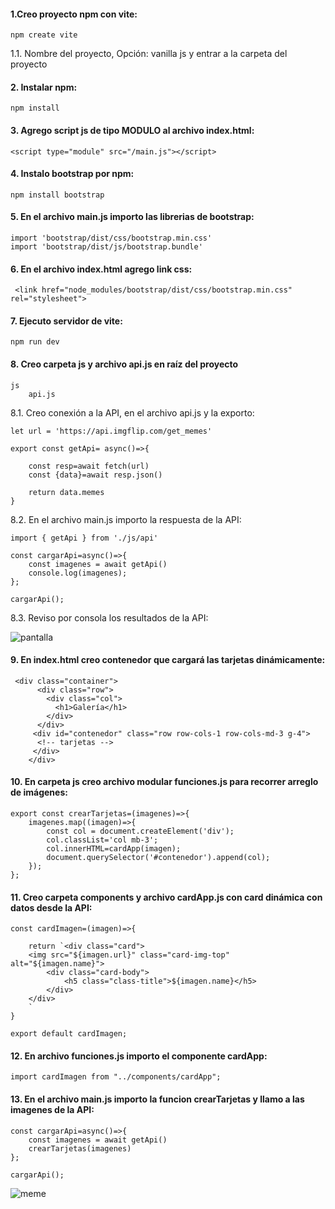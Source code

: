 #### 1.Creo proyecto npm con vite:

```
npm create vite

```

1.1. Nombre del proyecto, Opción: vanilla js y entrar a la carpeta del proyecto

#### 2. Instalar npm:

```
npm install
```

#### 3. Agrego script js de tipo MODULO al archivo index.html:

```
<script type="module" src="/main.js"></script>

```

#### 4. Instalo bootstrap por npm:
   
```
npm install bootstrap
```

#### 5. En el archivo main.js importo las librerias de bootstrap:

```
import 'bootstrap/dist/css/bootstrap.min.css'
import 'bootstrap/dist/js/bootstrap.bundle'

```

#### 6. En el archivo index.html agrego link css:

```
 <link href="node_modules/bootstrap/dist/css/bootstrap.min.css" rel="stylesheet">
```

#### 7. Ejecuto servidor de vite:

```
npm run dev

```

#### 8. Creo carpeta js y archivo api.js en raíz del proyecto

```
js
    api.js
```

8.1. Creo conexión a la API, en el archivo api.js y la exporto:

```
let url = 'https://api.imgflip.com/get_memes'

export const getApi= async()=>{

    const resp=await fetch(url)
    const {data}=await resp.json()

    return data.memes 
}
```

8.2. En el archivo main.js importo la respuesta de la API:

```
import { getApi } from './js/api'

const cargarApi=async()=>{
    const imagenes = await getApi()
    console.log(imagenes);
};

cargarApi();
```

8.3. Reviso por consola los resultados de la API:

![pantalla](https://github.com/pedro-donoso/vite-project/assets/68760595/a6bf0499-8a69-4d7a-abe8-547156ec5db9)

#### 9. En index.html creo contenedor que cargará las tarjetas dinámicamente:
```
 <div class="container">
      <div class="row">
        <div class="col">
          <h1>Galería</h1>
        </div>
      </div>
     <div id="contenedor" class="row row-cols-1 row-cols-md-3 g-4">
      <!-- tarjetas -->
     </div>
    </div>
```

#### 10. En carpeta js creo archivo modular funciones.js para recorrer arreglo de imágenes:

```
export const crearTarjetas=(imagenes)=>{
    imagenes.map((imagen)=>{
        const col = document.createElement('div');
        col.classList='col mb-3';
        col.innerHTML=cardApp(imagen);
        document.querySelector('#contenedor').append(col);
    });
};
```
#### 11. Creo carpeta components y archivo cardApp.js con card dinámica con datos desde la API:

```
const cardImagen=(imagen)=>{

    return `<div class="card">
    <img src="${imagen.url}" class="card-img-top" alt="${imagen.name}">
        <div class="card-body">
            <h5 class="class-title">${imagen.name}</h5>
        </div>
    </div>
    `
}

export default cardImagen;
```

#### 12. En archivo funciones.js importo el componente cardApp:

```
import cardImagen from "../components/cardApp";
```

#### 13. En el archivo main.js importo la funcion crearTarjetas y llamo a las imagenes de la API:

```
const cargarApi=async()=>{
    const imagenes = await getApi()
    crearTarjetas(imagenes)
};

cargarApi();

```
![meme](https://github.com/pedro-donoso/vite-project/assets/68760595/53ffee20-ce0f-4a4b-9960-fb95964ad668)
